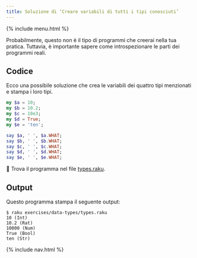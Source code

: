 ```yaml
---
title: Soluzione di ‘Creare variabili di tutti i tipi conosciuti’
---
```


{% include menu.html %}

Probabilmente, questo non è il tipo di programmi che creerai nella tua pratica. Tuttavia, è importante sapere come introspezionare le parti dei programmi reali.

## Codice

Ecco una possibile soluzione che crea le variabili dei quattro tipi menzionati e stampa i loro tipi.

```raku
my $a = 10;
my $b = 10.2;
my $c = 10e3;
my $d = True;
my $e = 'ten';

say $a, ' ', $a.WHAT;
say $b, ' ', $b.WHAT;
say $c, ' ', $c.WHAT;
say $d, ' ', $d.WHAT;
say $e, ' ', $e.WHAT;
```

🦋 Trova il programma nel file [types.raku](https://github.com/ash/raku-course/blob/master/exercises/typed-variables/types.raku).

## Output

Questo programma stampa il seguente output:

```console
$ raku exercises/data-types/types.raku
10 (Int)
10.2 (Rat)
10000 (Num)
True (Bool)
ten (Str)
```

{% include nav.html %}